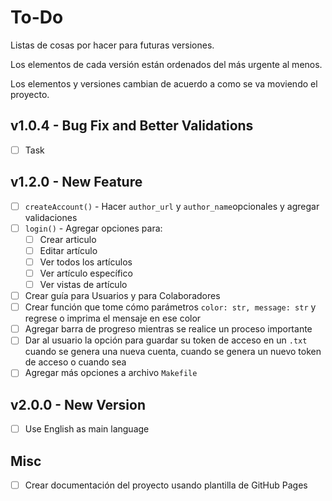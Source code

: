 # To-Do

Listas de cosas por hacer para futuras versiones.

Los elementos de cada versión están ordenados del más urgente al menos.

Los elementos y versiones cambian de acuerdo a como se va moviendo el proyecto.

## v1.0.4 - Bug Fix and Better Validations

- [ ] Task

## v1.2.0 - New Feature

- [ ] `createAccount()` - Hacer `author_url` y `author_name`opcionales y agregar
						  validaciones
- [ ] `login()` - Agregar opciones para:
	- [ ] Crear articulo
	- [ ] Editar artículo
	- [ ] Ver todos los artículos
	- [ ] Ver artículo específico
	- [ ] Ver vistas de artículo
- [ ] Crear guía para Usuarios y para Colaboradores
- [ ] Crear función que tome cómo parámetros `color: str, message: str`
      y regrese o imprima el mensaje en ese color
- [ ] Agregar barra de progreso mientras se realice un proceso importante
- [ ] Dar al usuario la opción para guardar su token de acceso en un `.txt` cuando se genera una nueva cuenta, cuando se genera un nuevo token de acceso o cuando sea
- [ ] Agregar más opciones a archivo `Makefile`

## v2.0.0 - New Version
- [ ] Use English as main language

## Misc

- [ ] Crear documentación del proyecto usando plantilla de GitHub Pages